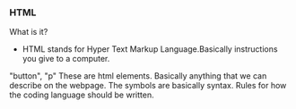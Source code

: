 ### HTML
What is it?
- HTML stands for Hyper Text Markup Language.Basically instructions you give to a computer.

"button", "p" These are html elements. Basically anything that we can describe on the webpage. The symbols are basically syntax. Rules for how the coding language should be written.
